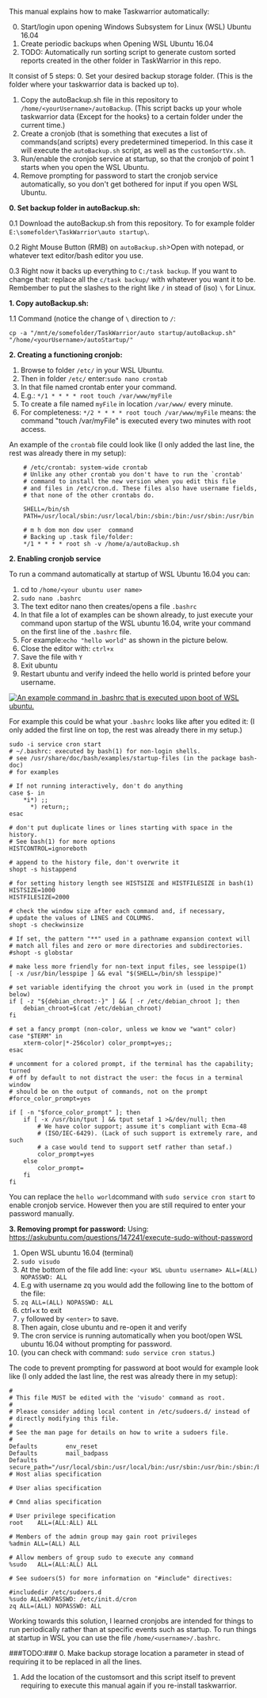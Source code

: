 This manual explains how to make Taskwarrior automatically:

 0. Start/login upon opening Windows Subsystem for Linux (WSL) Ubuntu 16.04
 1. Create periodic backups when Opening WSL Ubuntu 16.04
 2. TODO: Automatically run sorting script to generate custom sorted reports created in the other folder in TaskWarrior in this repo.


It consist of 5 steps:
 0. Set your desired backup storage folder. (This is the folder where your taskwarrior data is backed up to).
 1. Copy the autoBackup.sh file in this repository to `/home/<yourUsername>/autoBackup`. (This script backs up your whole taskwarrior data {Except for the hooks} to a certain folder under the current time.)
 2. Create a cronjob (that is something that executes a list of commands(and scripts) every predetermined timeperiod. In this case it will execute the `autoBackup.sh` script, as well as the `customSortVx.sh`.
 3. Run/enable the cronjob service at startup, so that the cronjob of point 1 starts when you open the WSL Ubuntu.
 4. Remove prompting for password to start the cronjob service automatically, so you don't get bothered for input if you open WSL Ubuntu.

 **0. Set backup folder in autoBackup.sh:**
 
 0.1 Download the autoBackup.sh from this repository. To for example folder `E:\somefolder\TaskWarrior\auto startup\`.
 
 0.2 Right Mouse Button (RMB) on `autoBackup.sh`>Open with notepad, or whatever text editor/bash editor you use. 
 
 0.3 Right now it backs up everything to `C:/task backup`. If you want to change that: replace all the `c/task backup/` with whatever you want it to be. Rembember to put the slashes to the right like `/` in stead of (iso) `\` for Linux.

 **1. Copy autoBackup.sh:**

 1.1 Command (notice the change of `\` direction to `/`:

`cp -a "/mnt/e/somefolder/TaskWarrior/auto startup/autoBackup.sh" "/home/<yourUsername>/autoStartup/"`

 **2. Creating a functioning cronjob:**

 1. Browse to folder `/etc/` in your WSL Ubuntu.
 2. Then in folder `/etc/` enter:`sudo nano crontab`
 3. In that file named crontab enter your command.
 4. E.g.: `*/1 * * * * root touch /var/www/myFile`
 5. To create a file named `myFile` in location `/var/www/` every minute.
 6. For completeness: `*/2 * * * * root touch /var/www/myFile` means: the command "touch /var/myFile" is executed every two minutes with root access.

An example of the `crontab` file could look like (I only added the last line, the rest was already there in my setup): 

```
	# /etc/crontab: system-wide crontab
	# Unlike any other crontab you don't have to run the `crontab'
	# command to install the new version when you edit this file
	# and files in /etc/cron.d. These files also have username fields,
	# that none of the other crontabs do.

	SHELL=/bin/sh
	PATH=/usr/local/sbin:/usr/local/bin:/sbin:/bin:/usr/sbin:/usr/bin

	# m h dom mon dow user  command
	# Backing up .task file/folder:
	*/1 * * * * root sh -v /home/a/autoBackup.sh
```




**2. Enabling cronjob service**

To run a command automatically at startup of WSL Ubuntu 16.04 you can:

 1. cd to `/home/<your ubuntu user name>`
 2. `sudo nano .bashrc`
 3. The text editor nano then creates/opens a file `.bashrc`
 4. In that file a lot of examples can be shown already, to just execute your command upon startup of the WSL ubuntu 16.04, write your command on the first line of the `.bashrc` file.
 5. For example:`echo "hello world"` as shown in the picture below.
 6. Close the editor with: `ctrl+x`
 7. Save the file with `Y`
 8. Exit ubuntu 
 9. Restart ubuntu and verify indeed the hello world is printed before your username.

[![An example command in .bashrc that is executed upon boot of WSL
    ubuntu.][1]][1]

For example this could be what your `.bashrc` looks like after you edited it: (I only added the first line on top, the rest was already there in my setup.)

    sudo -i service cron start
    # ~/.bashrc: executed by bash(1) for non-login shells.
    # see /usr/share/doc/bash/examples/startup-files (in the package bash-doc)
    # for examples

    # If not running interactively, don't do anything
    case $- in
        *i*) ;;
          *) return;;
    esac

    # don't put duplicate lines or lines starting with space in the history.
    # See bash(1) for more options
    HISTCONTROL=ignoreboth

    # append to the history file, don't overwrite it
    shopt -s histappend

    # for setting history length see HISTSIZE and HISTFILESIZE in bash(1)
    HISTSIZE=1000
    HISTFILESIZE=2000

    # check the window size after each command and, if necessary,
    # update the values of LINES and COLUMNS.
    shopt -s checkwinsize

    # If set, the pattern "**" used in a pathname expansion context will
    # match all files and zero or more directories and subdirectories.
    #shopt -s globstar

    # make less more friendly for non-text input files, see lesspipe(1)
    [ -x /usr/bin/lesspipe ] && eval "$(SHELL=/bin/sh lesspipe)"

    # set variable identifying the chroot you work in (used in the prompt below)
    if [ -z "${debian_chroot:-}" ] && [ -r /etc/debian_chroot ]; then
        debian_chroot=$(cat /etc/debian_chroot)
    fi

    # set a fancy prompt (non-color, unless we know we "want" color)
    case "$TERM" in
        xterm-color|*-256color) color_prompt=yes;;
    esac

    # uncomment for a colored prompt, if the terminal has the capability; turned
    # off by default to not distract the user: the focus in a terminal window
    # should be on the output of commands, not on the prompt
    #force_color_prompt=yes

    if [ -n "$force_color_prompt" ]; then
        if [ -x /usr/bin/tput ] && tput setaf 1 >&/dev/null; then
            # We have color support; assume it's compliant with Ecma-48
            # (ISO/IEC-6429). (Lack of such support is extremely rare, and such
            # a case would tend to support setf rather than setaf.)
            color_prompt=yes
        else
            color_prompt=
        fi
    fi

You can replace the `hello world`command with `sudo service cron start` to enable cronjob service. However then you are still required to enter your password manually. 

 **3. Removing prompt for password:**
Using: https://askubuntu.com/questions/147241/execute-sudo-without-password

 1. Open WSL ubuntu 16.04 (terminal)
 2. `sudo visudo`
 3. At the bottom of the file add line:
`<your WSL ubuntu username> ALL=(ALL) NOPASSWD: ALL`
 4. E.g with username zq you would add the following line to the bottom of the file:
 5. `zq ALL=(ALL) NOPASSWD: ALL`
 6. ctrl+x to exit
 7. `y` followed by `<enter>` to save.
 8. Then again, close ubuntu and re-open it and verify
 9. The cron service is running automatically when you boot/open WSL ubuntu 16.04 without prompting for password.
 10. (you can check with command: `sudo service cron status`.)

The code to prevent prompting for password at boot would for example look like (I only added the last line, the rest was already there in my setup):


	#
	# This file MUST be edited with the 'visudo' command as root.
	#
	# Please consider adding local content in /etc/sudoers.d/ instead of
	# directly modifying this file.
	#
	# See the man page for details on how to write a sudoers file.
	#
	Defaults        env_reset
	Defaults        mail_badpass
	Defaults        secure_path="/usr/local/sbin:/usr/local/bin:/usr/sbin:/usr/bin:/sbin:/bin:/s$
	# Host alias specification

	# User alias specification

	# Cmnd alias specification

	# User privilege specification
	root    ALL=(ALL:ALL) ALL

	# Members of the admin group may gain root privileges
	%admin ALL=(ALL) ALL

	# Allow members of group sudo to execute any command
	%sudo   ALL=(ALL:ALL) ALL

	# See sudoers(5) for more information on "#include" directives:

	#includedir /etc/sudoers.d
	%sudo ALL=NOPASSWD: /etc/init.d/cron
	zq ALL=(ALL) NOPASSWD: ALL

Working towards this solution, I learned cronjobs are intended for things to run periodically rather than at specific events such as startup. To run things at startup in WSL you can use the file  `/home/<username>/.bashrc`.

  [1]: https://i.stack.imgur.com/7rn3J.png

 ###TODO:###
  0. Make backup storage location a parameter in stead of requiring it to be replaced in all the lines.
  1. Add the location of the customsort and this script itself to prevent requiring to execute this manual again if you re-install taskwarrior.
